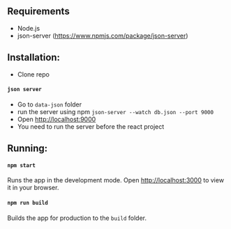 ## Requirements
* Node.js
* json-server (https://www.npmjs.com/package/json-server)


## Installation:
* Clone repo
#### `json server`
* Go to `data-json` folder
* run the server using npm `json-server --watch db.json --port 9000`
* Open [http://localhost:9000](http://localhost:9000)
* You need to run the server before the react project 

## Running:

#### `npm start` 
Runs the app in the development mode.
Open [http://localhost:3000](http://localhost:3000) to view it in your browser.

#### `npm run build`
Builds the app for production to the `build` folder.
